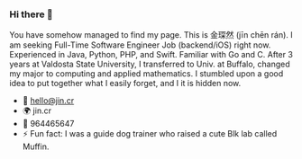 ### Hi there 👋

You have somehow managed to find my page. This is 金琛然 (jīn chēn rán). I am seeking Full-Time Software Engineer Job (backend/iOS) right now. Experienced in Java, Python, PHP, and Swift. Familiar with Go and C. After 3 years at Valdosta State University, I transferred to Univ. at Buffalo, changed my major to computing and applied mathematics. I stumbled upon a good idea to put together what I easily forget, and I it is hidden now.

- 📧 hello@jin.cr
- 🌍 jin.cr
- 🐧 964465647
- ⚡ Fun fact: I was a guide dog trainer who raised a cute Blk lab called Muffin.
